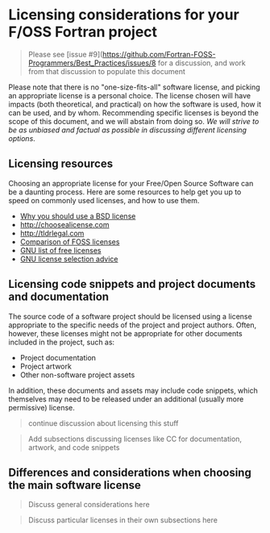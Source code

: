 # Licensing considerations for your F/OSS Fortran project
> Please see [issue #9](https://github.com/Fortran-FOSS-Programmers/Best_Practices/issues/8 for a discussion,
and work from that discussion to populate this document

Please note that
there is no "one-size-fits-all" software license, and picking an appropriate license is a personal choice.
The license chosen will have impacts (both theoretical, and practical) on how the software is used, how it
can be used, and by whom. Recommending specific licenses is beyond the scope of this document, and we will
abstain from doing so. *We will strive to be as unbiased and factual as possible in discussing different
licensing options*.

## Licensing resources
Choosing an appropriate license for your Free/Open Source Software can be a daunting process. Here are some
resources to help get you up to speed on commonly used licenses, and how to use them. 

 - [Why you should use a BSD license](http://www.freebsd.org/doc/en/articles/bsdl-gpl/article.html)
 - http://choosealicense.com
 - http://tldrlegal.com
 - [Comparison of FOSS licenses](https://en.wikipedia.org/wiki/Comparison_of_free_and_open-source_software_licenses)
 - [GNU list of free licenses](http://www.gnu.org/licenses/license-list.html)
 - [GNU license selection advice](http://www.gnu.org/licenses/license-recommendations.html)
 
 ## Licensing code snippets and project documents and documentation
 The source code of a software project should be licensed using a license appropriate to the specific needs of
 the project and project authors. Often, however, these licenses might not be appropriate for other documents
 included in the project, such as:
 
  - Project documentation
  - Project artwork
  - Other non-software project assets
  
  In addition, these documents and assets may include code snippets, which themselves may need to be released under
  an additional (usually more permissive) license.
  
  > continue discussion about licensing this stuff
  
  > Add subsections discussing licenses like CC for documentation, artwork, and code snippets
  
  ## Differences and considerations when choosing the main software license
  
  > Discuss general considerations here
  
  > Discuss particular licenses in their own subsections here
